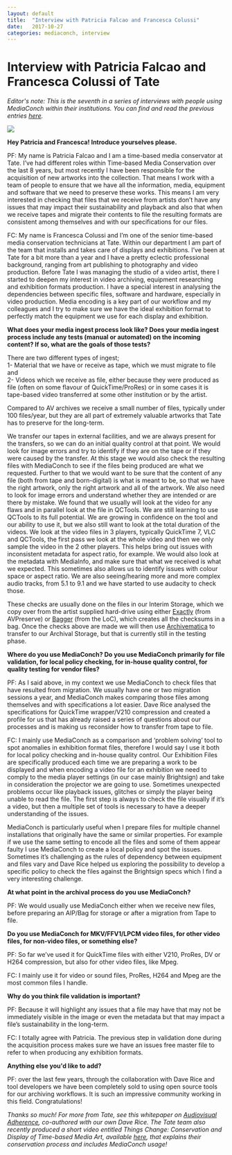 ```yaml
---
layout: default
title:  "Interview with Patricia Falcao and Francesca Colussi"
date:   2017-10-27
categories: mediaconch, interview
---
```


# Interview with Patricia Falcao and Francesca Colussi of Tate  

*Editor's note: This is the seventh in a series of interviews with people using MediaConch within their institutions. You can find and read the previous entries [here](https://mediaarea.net/MediaConch/blog.html).*  

![](/MediaConch/images/tate.png)  

**Hey Patricia and Francesca! Introduce yourselves please.**  

PF: My name is Patricia Falcao and I am a time-based media conservator at Tate. I’ve had different roles within Time-based Media Conservation over the last 8 years, but most recently I have been responsible for the acquisition of new artworks into the collection. That means I work with a team of people to ensure that we have all the information, media, equipment and software that we need to preserve these works. This means I am very interested in checking that files that we receive from artists don’t have any issues that may impact their sustainability and playback and also that when we receive tapes and migrate their contents to file the resulting formats are consistent among themselves and with our specifications for our files.  

FC: My name is Francesca Colussi and I’m one of the senior time-based media conservation technicians at Tate. Within our department I am part of the team that installs and takes care of displays and exhibitions. I’ve been at Tate for a bit more than a year and I have a pretty eclectic professional background, ranging from art publishing to photography and video production. Before Tate I was managing the studio of a video artist, there I started to deepen my interest in video archiving, equipment researching and exhibition formats production. I have a special interest in analysing the dependencies between specific files, software and hardware, especially in video production. Media encoding is a key part of our workflow and my colleagues and I try to make sure we have the ideal exhibition format to perfectly match the equipment we use for each display and exhibition.  

**What does your media ingest process look like? Does your media ingest process include any tests (manual or automated) on the incoming content? If so, what are the goals of those tests?**  

There are two different types of ingest;  
1- Material that we have or receive as tape, which we must migrate to file and  
2- Videos which we receive as file, either because they were produced as file (often on some flavour of QuickTime/ProRes) or in some cases it is tape-based video transferred at some other institution or by the artist.  

Compared to AV archives we receive a small number of files, typically under 100 files/year, but they are all part of extremely valuable artworks that Tate has to preserve for the long-term.  

We transfer our tapes in external facilities, and we are always present for the transfers, so we can do an initial quality control at that point. We would look for image errors and try to identify if they are on the tape or if they were caused by the transfer. At this stage we would also check the resulting files with MediaConch to see if the files being produced are what we requested. Further to that we would want to be sure that the content of any file (both from tape and born-digital) is what is meant to be, so that we have the right artwork, only the right artwork and all of the artwork. We also need to look for image errors and understand whether they are intended or are there by mistake. We found that we usually will look at the video for any flaws and in parallel look at the file in QCTools. We are still learning to use QCTools to its full potential. We are growing in confidence on the tool and our ability to use it, but we also still want to look at the total duration of the videos. We look at the video files in 3 players, typically QuickTime 7, VLC and QCTools, the first pass we look at the whole video and then we only sample the video in the 2 other players. This helps bring out issues with inconsistent metadata for aspect ratio, for example. We would also look at the metadata with MediaInfo, and make sure that what we received is what we expected. This sometimes also allows us to identify issues with colour space or aspect ratio. We are also seeing/hearing more and more complex audio tracks, from 5.1 to 9.1 and we have started to use audacity to check those.  

These checks are usually done on the files in our Interim Storage, which we copy over from the artist supplied hard-drive using either [Exactly](https://www.avpreserve.com/products/exactly/) (from AVPreserve) or [Bagger](https://www.loc.gov/preservation/digital/) (from the LoC), which creates all the checksums in a bag. Once the checks above are made we will then use [Archivematica](https://www.archivematica.org/en/) to transfer to our Archival Storage, but that is currently still in the testing phase.  

**Where do you use MediaConch? Do you use MediaConch primarily for file validation, for local policy checking, for in-house quality control, for quality testing for vendor files?**  

PF: As I said above, in my context we use MediaConch to check files that have resulted from migration. We usually have one or two migration sessions a year, and MediaConch makes comparing those files among themselves and with specifications a lot easier. Dave Rice analysed the specifications for QuickTime wrapper/V210 compression and created a profile for us that has already raised a series of questions about our processes and is making us reconsider how to transfer from tape to file.  

FC: I mainly use MediaConch as a comparison and ‘problem solving’ tool to spot anomalies in exhibition format files, therefore I would say I use it both for local policy checking and in-house quality control. Our Exhibition Files are specifically produced each time we are preparing a work to be displayed and when encoding a video file for an exhibition we need to comply to the media player settings (in our case mainly Brightsign) and take in consideration the projector we are going to use. Sometimes unexpected problems occur like playback issues, glitches or simply the player being unable to read the file. The first step is always to check the file visually if it’s a video, but then a multiple set of tools is necessary to have a deeper understanding of the issues.  

MediaConch is particularly useful when I prepare files for multiple channel installations that originally have the same or similar properties. For example if we use the same setting to encode all the files and some of them appear faulty I use MediaConch to create a local policy and spot the issues. Sometimes it’s challenging as the rules of dependency between equipment and files vary and Dave Rice helped us exploring the possibility to develop a specific policy to check the files against the Brightsign specs which I find a very interesting challenge.  

**At what point in the archival process do you use MediaConch?**  

PF: We would usually use MediaConch either when we receive new files, before preparing an AIP/Bag for storage or after a migration from Tape to file.  

**Do you use MediaConch for MKV/FFV1/LPCM video files, for other video files, for non-video files, or something else?**  

PF: So far we’ve used it for QuickTime files with either V210, ProRes, DV or H264 compression, but also for other video files, like Mpeg.  

FC: I mainly use it for video or sound files, ProRes, H264 and Mpeg are the most common files I handle.  

**Why do you think file validation is important?**  

PF: Because it will highlight any issues that a file may have that may not be immediately visible in the image or even the metadata but that may impact a file’s sustainability in the long-term.   

FC: I totally agree with Patricia. The previous step in validation done during the acquisition process makes sure we have an issues free master file to refer to when producing any exhibition formats.  

**Anything else you'd like to add?**

PF: over the last few years, through the collaboration with Dave Rice and tool developers we have been completely sold to using open source tools for our archiving workflows. It is such an impressive community working in this field. Congratulations!  

*Thanks so much! For more from Tate, see this whitepaper on [Audiovisual Adherence](http://www.tate.org.uk/research/publications/audiovisual-adherence), co-authored with our own Dave Rice. The Tate team also recently produced a short video entitled Things Change: Conservation and Display of Time-based Media Art, available [here](http://www.tate.org.uk/about-us/projects/pericles/things-change-conservation-and-display-time-based-media-art), that explains their conservation process and includes MediaConch usage!*
